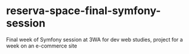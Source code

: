 # reserva-space-final-symfony-session
Final week of Symfony session at 3WA for dev web studies, project for a week on an e-commerce site
